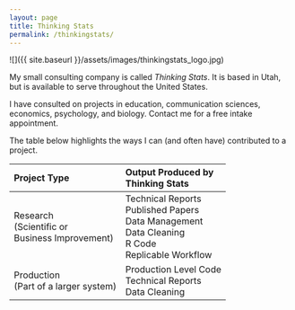 ```yaml
---
layout: page
title: Thinking Stats
permalink: /thinkingstats/
---
```


![]({{ site.baseurl }}/assets/images/thinkingstats_logo.jpg)

My small consulting company is called *Thinking Stats*. It is based in Utah, but is available to serve throughout the United States.

I have consulted on projects in education, communication sciences, economics, psychology, and biology. Contact me for a free intake appointment.

The table below highlights the ways I can (and often have) contributed to a project.

<table>
 <thead>
  <tr>
   <th style="text-align:left;"> Project Type </th>
   <th style="text-align:left;"> Output Produced by<br>Thinking Stats </th>
  </tr>
 </thead>
<tbody>
  <tr>
   <td style="text-align:left;"> Research <br> (Scientific or <br>Business Improvement)</td>
   <td style="text-align:left;"> Technical Reports<br>Published Papers<br>Data Management<br>Data Cleaning<br>R Code<br>Replicable Workflow </td>
  </tr>
  <tr>
   <td style="text-align:left;"> Production <br> (Part of a larger system)</td>
   <td style="text-align:left;"> Production Level Code<br>Technical Reports<br>Data Cleaning </td>
  </tr>
</tbody>
</table>
